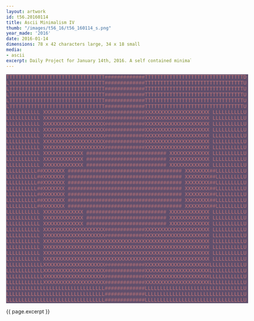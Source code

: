 ```yaml
---
layout: artwork
id: t56.20160114
title: Ascii Minimalism IV
thumb: "/images/t56_16/t56_160114_s.png"
year_made: '2016'
date: 2016-01-14
dimensions: 78 x 42 characters large, 34 x 18 small
media:
- ascii
excerpt: Daily Project for January 14th, 2016. A self contained minimalist ascii artwork. Fonts and css styles are allowed and included on page. Adapts to mobile and laptop breakpoints.
---
```


<style>
    pre {
        background-color: #604F6C;
        color: #C77777;
        font-family: "Lucida Sans Typewriter","Lucida Typewriter",Courier,monospace;
        font-size: .875rem;
        line-height: 1rem;
        padding: 0;
        overflow: hidden;
    }

    @media screen and (max-width: 600px) {
      .ascii-large {
        display: none;
      }
      pre {
        width: 18rem;
      }
    }
    @media screen and (min-width: 600px){
        .ascii-small {
          display: none;
      }
      pre {
        width: 41.25rem;
      }
    }
</style>

<pre class="ascii-large">
TTTTTTTTTTTTTTTTTTTTTTTTTTTTTTTT#############TTTTTTTTTTTTTTTTTTTTTTTTTTTTTTTTD
LTTTTTTTTTTTTTTTTTTTTTTTTTTTTTTT#############TTTTTTTTTTTTTTTTTTTTTTTTTTTTTTTTU
LTTTTTTTTTTTTTTTTTTTTTTTTTTTTTTT#############TTTTTTTTTTTTTTTTTTTTTTTTTTTTTTTTU
LTTTTTTTTTTTTTTTTTTTTTTTTTTTTTTT#############TTTTTTTTTTTTTTTTTTTTTTTTTTTTTTTTU
LTTTTTTTTTTTTTTTTTTTTTTTTTTTTTTT#############TTTTTTTTTTTTTTTTTTTTTTTTTTTTTTTTU
LTTTTTTTTTTTTTTTTTTTTTTTTTTTTTTT#############TTTTTTTTTTTTTTTTTTTTTTTTTTTTTTTTU
LLLLLLLLLLL XXXXXXXXXXXXXXXXXXXX#############XXXXXXXXXXXXXXXXXXXXX LLLLLLLLLLU
LLLLLLLLLLL XXXXXXXXXXXXXXXXXXXX#############XXXXXXXXXXXXXXXXXXXXX LLLLLLLLLLU
LLLLLLLLLLL XXXXXXXXXXXXXXXXXXXX#############XXXXXXXXXXXXXXXXXXXXX LLLLLLLLLLU
LLLLLLLLLLL XXXXXXXXXXXXXXXXXXXX#############XXXXXXXXXXXXXXXXXXXXX LLLLLLLLLLU
LLLLLLLLLLL XXXXXXXXXXXXXXXXXXXX#############XXXXXXXXXXXXXXXXXXXXX LLLLLLLLLLU
LLLLLLLLLLL XXXXXXXXXXXXXXXXXXXX#############XXXXXXXXXXXXXXXXXXXXX LLLLLLLLLLU
LLLLLLLLLLL XXXXXXXXXXXXXXXXXXXX#############XXXXXXXXXXXXXXXXXXXXX LLLLLLLLLLU
LLLLLLLLLLL XXXXXXXXXXXXX ########################## XXXXXXXXXXXXX LLLLLLLLLLU
LLLLLLLLLLL XXXXXXXXXXXXX ########################## XXXXXXXXXXXXX LLLLLLLLLLU
LLLLLLLLLLL XXXXXXXXXXXXX ########################## XXXXXXXXXXXXX LLLLLLLLLLU
LLLLLLLLLL##XXXXXXX ##################################### XXXXXXXX##LLLLLLLLLU
LLLLLLLLLL##XXXXXXX ##################################### XXXXXXXX##LLLLLLLLLU
LLLLLLLLLL##XXXXXXX ##################################### XXXXXXXX##LLLLLLLLLU
LLLLLLLLLL##XXXXXXX ##################################### XXXXXXXX##LLLLLLLLLU
LLLLLLLLLL##XXXXXXX ##################################### XXXXXXXX##LLLLLLLLLU
LLLLLLLLLL##XXXXXXX ##################################### XXXXXXXX##LLLLLLLLLU
LLLLLLLLLL##XXXXXXX ##################################### XXXXXXXX##LLLLLLLLLU
LLLLLLLLLLL XXXXXXXXXXXXX ########################## XXXXXXXXXXXXX LLLLLLLLLLU
LLLLLLLLLLL XXXXXXXXXXXXX ########################## XXXXXXXXXXXXX LLLLLLLLLLU
LLLLLLLLLLL XXXXXXXXXXXXX ########################## XXXXXXXXXXXXX LLLLLLLLLLU
LLLLLLLLLLL XXXXXXXXXXXXXXXXXXXX#############XXXXXXXXXXXXXXXXXXXXX LLLLLLLLLLU
LLLLLLLLLLL XXXXXXXXXXXXXXXXXXXX#############XXXXXXXXXXXXXXXXXXXXX LLLLLLLLLLU
LLLLLLLLLLL XXXXXXXXXXXXXXXXXXXXXXXXXXXXXXXXXXXXXXXXXXXXXXXXXXXXXX LLLLLLLLLLU
LLLLLLLLLLL XXXXXXXXXXXXXXXXXXXXXXXXXXXXXXXXXXXXXXXXXXXXXXXXXXXXXX LLLLLLLLLLU
LLLLLLLLLLL XXXXXXXXXXXXXXXXXXXXXXXXXXXXXXXXXXXXXXXXXXXXXXXXXXXXXX LLLLLLLLLLU
LLLLLLLLLLL XXXXXXXXXXXXXXXXXXXXXXXXXXXXXXXXXXXXXXXXXXXXXXXXXXXXXX LLLLLLLLLLU
LLLLLLLLLLLLXXXXXXXXXXXXXXXXXXXX#############XXXXXXXXXXXXXXXXXXXXXLLLLLLLLLLLU
LLLLLLLLLLLLXXXXXXXXXXXXXXXXXXXX#############XXXXXXXXXXXXXXXXXXXXXLLLLLLLLLLLU
LLLLLLLLLLLLXXXXXXXXXXXXXXXXXXXX#############XXXXXXXXXXXXXXXXXXXXXLLLLLLLLLLLU
LLLLLLLLLLLLXXXXXXXXXXXXXXXXXXXX#############XXXXXXXXXXXXXXXXXXXXXLLLLLLLLLLLU
LLLLLLLLLLLLLLLLLLLLLLLLLLLLLLLL#############LLLLLLLLLLLLLLLLLLLLLLLLLLLLLLLLU
LLLLLLLLLLLLLLLLLLLLLLLLLLLLLLLL#############LLLLLLLLLLLLLLLLLLLLLLLLLLLLLLLLU
LLLLLLLLLLLLLLLLLLLLLLLLLLLLLLLL#############LLLLLLLLLLLLLLLLLLLLLLLLLLLLLLLLU
</pre>

<pre class="ascii-small">
TTTTTTTTTTTT#########TTTTTTTTTTTTD
TTTTTTTTTTTT#########TTTTTTTTTTTTU
LLLL|XXXXXXX#########XXXXXXX|LLLLU
LLLL|XXXXXXX#########XXXXXXX|LLLLU
LLLL|XXXXXX ######### XXXXXX|LLLLU
LLL#XXXX ############### XXXX#LLLU
LLL#XXXX ############### XXXX#LLLU
LLL#XXXX ############### XXXX#LLLU
LLL#XXXX ############### XXXX#LLLU
LLL#XXXX ############### XXXX#LLLU
LLL#XXXX ############### XXXX#LLLU
LLLL|XXXXXX ######### XXXXXX|LLLLU
LLLL|XXXXXXXXXXXXXXXXXXXXXXX|LLLLU
LLLL|XXXXXXXXXXXXXXXXXXXXXXX|LLLLU
LLLL|XXXXXXX#########XXXXXXX|LLLLU
LLLLLLLLLLLL#########LLLLLLLLLLLLU
LLLLLLLLLLLL#########LLLLLLLLLLLLU
</pre>

{{ page.excerpt }}
